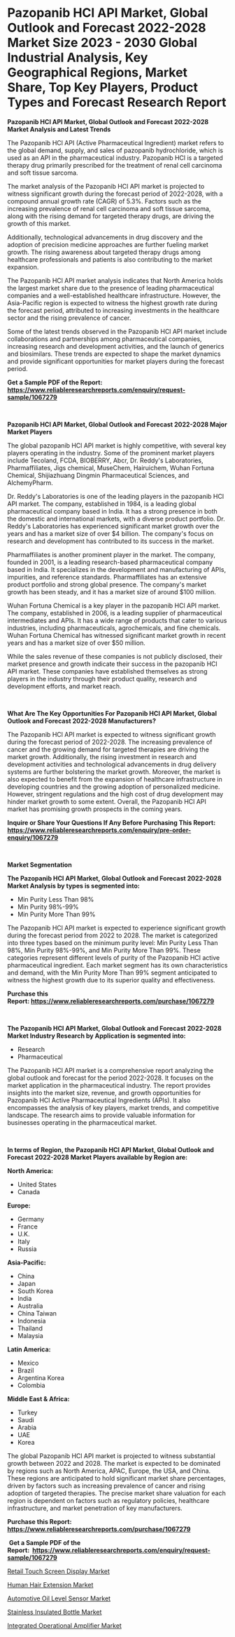 <p><h1>Pazopanib HCl API Market, Global Outlook and Forecast 2022-2028 Market Size 2023 - 2030 Global Industrial Analysis, Key Geographical Regions, Market Share, Top Key Players, Product Types and Forecast Research Report</h1></p><p><strong>Pazopanib HCl API Market, Global Outlook and Forecast 2022-2028 Market Analysis and Latest Trends</strong></p>
<p><p>The Pazopanib HCl API (Active Pharmaceutical Ingredient) market refers to the global demand, supply, and sales of pazopanib hydrochloride, which is used as an API in the pharmaceutical industry. Pazopanib HCl is a targeted therapy drug primarily prescribed for the treatment of renal cell carcinoma and soft tissue sarcoma.</p><p>The market analysis of the Pazopanib HCl API market is projected to witness significant growth during the forecast period of 2022-2028, with a compound annual growth rate (CAGR) of 5.3%. Factors such as the increasing prevalence of renal cell carcinoma and soft tissue sarcoma, along with the rising demand for targeted therapy drugs, are driving the growth of this market. </p><p>Additionally, technological advancements in drug discovery and the adoption of precision medicine approaches are further fueling market growth. The rising awareness about targeted therapy drugs among healthcare professionals and patients is also contributing to the market expansion.</p><p>The Pazopanib HCl API market analysis indicates that North America holds the largest market share due to the presence of leading pharmaceutical companies and a well-established healthcare infrastructure. However, the Asia-Pacific region is expected to witness the highest growth rate during the forecast period, attributed to increasing investments in the healthcare sector and the rising prevalence of cancer.</p><p>Some of the latest trends observed in the Pazopanib HCl API market include collaborations and partnerships among pharmaceutical companies, increasing research and development activities, and the launch of generics and biosimilars. These trends are expected to shape the market dynamics and provide significant opportunities for market players during the forecast period.</p></p>
<p><strong>Get a Sample PDF of the Report:&nbsp; <a href="https://www.reliableresearchreports.com/enquiry/request-sample/1067279">https://www.reliableresearchreports.com/enquiry/request-sample/1067279</a></strong></p>
<p>&nbsp;</p>
<p><strong>Pazopanib HCl API Market, Global Outlook and Forecast 2022-2028 Major Market Players</strong></p>
<p><p>The global pazopanib HCl API market is highly competitive, with several key players operating in the industry. Some of the prominent market players include Tecoland, FCDA, BIOBERRY, Abcr, Dr. Reddy's Laboratories, Pharmaffiliates, Jigs chemical, MuseChem, Hairuichem, Wuhan Fortuna Chemical, Shijiazhuang Dingmin Pharmaceutical Sciences, and AlchemyPharm.</p><p>Dr. Reddy's Laboratories is one of the leading players in the pazopanib HCl API market. The company, established in 1984, is a leading global pharmaceutical company based in India. It has a strong presence in both the domestic and international markets, with a diverse product portfolio. Dr. Reddy's Laboratories has experienced significant market growth over the years and has a market size of over $4 billion. The company's focus on research and development has contributed to its success in the market.</p><p>Pharmaffiliates is another prominent player in the market. The company, founded in 2001, is a leading research-based pharmaceutical company based in India. It specializes in the development and manufacturing of APIs, impurities, and reference standards. Pharmaffiliates has an extensive product portfolio and strong global presence. The company's market growth has been steady, and it has a market size of around $100 million. </p><p>Wuhan Fortuna Chemical is a key player in the pazopanib HCl API market. The company, established in 2006, is a leading supplier of pharmaceutical intermediates and APIs. It has a wide range of products that cater to various industries, including pharmaceuticals, agrochemicals, and fine chemicals. Wuhan Fortuna Chemical has witnessed significant market growth in recent years and has a market size of over $50 million.</p><p>While the sales revenue of these companies is not publicly disclosed, their market presence and growth indicate their success in the pazopanib HCl API market. These companies have established themselves as strong players in the industry through their product quality, research and development efforts, and market reach.</p></p>
<p>&nbsp;</p>
<p><strong>What Are The Key Opportunities For Pazopanib HCl API Market, Global Outlook and Forecast 2022-2028 Manufacturers?</strong></p>
<p><p>The Pazopanib HCl API market is expected to witness significant growth during the forecast period of 2022-2028. The increasing prevalence of cancer and the growing demand for targeted therapies are driving the market growth. Additionally, the rising investment in research and development activities and technological advancements in drug delivery systems are further bolstering the market growth. Moreover, the market is also expected to benefit from the expansion of healthcare infrastructure in developing countries and the growing adoption of personalized medicine. However, stringent regulations and the high cost of drug development may hinder market growth to some extent. Overall, the Pazopanib HCl API market has promising growth prospects in the coming years.</p></p>
<p><strong>Inquire or Share Your Questions If Any Before Purchasing This Report: <a href="https://www.reliableresearchreports.com/enquiry/pre-order-enquiry/1067279">https://www.reliableresearchreports.com/enquiry/pre-order-enquiry/1067279</a></strong></p>
<p>&nbsp;</p>
<p><strong>Market Segmentation</strong></p>
<p><strong>The Pazopanib HCl API Market, Global Outlook and Forecast 2022-2028 Market Analysis by types is segmented into:</strong></p>
<p><ul><li>Min Purity Less Than 98%</li><li>Min Purity 98%-99%</li><li>Min Purity More Than 99%</li></ul></p>
<p><p>The Pazopanib HCl API market is expected to experience significant growth during the forecast period from 2022 to 2028. The market is categorized into three types based on the minimum purity level: Min Purity Less Than 98%, Min Purity 98%-99%, and Min Purity More Than 99%. These categories represent different levels of purity of the Pazopanib HCl active pharmaceutical ingredient. Each market segment has its own characteristics and demand, with the Min Purity More Than 99% segment anticipated to witness the highest growth due to its superior quality and effectiveness.</p></p>
<p><strong>Purchase this Report:&nbsp;<a href="https://www.reliableresearchreports.com/purchase/1067279">https://www.reliableresearchreports.com/purchase/1067279</a></strong></p>
<p>&nbsp;</p>
<p><strong>The Pazopanib HCl API Market, Global Outlook and Forecast 2022-2028 Market Industry Research by Application is segmented into:</strong></p>
<p><ul><li>Research</li><li>Pharmaceutical</li></ul></p>
<p><p>The Pazopanib HCl API market is a comprehensive report analyzing the global outlook and forecast for the period 2022-2028. It focuses on the market application in the pharmaceutical industry. The report provides insights into the market size, revenue, and growth opportunities for Pazopanib HCl Active Pharmaceutical Ingredients (APIs). It also encompasses the analysis of key players, market trends, and competitive landscape. The research aims to provide valuable information for businesses operating in the pharmaceutical market.</p></p>
<p>&nbsp;</p>
<p><strong>In terms of Region, the Pazopanib HCl API Market, Global Outlook and Forecast 2022-2028 Market Players available by Region are:</strong></p>
<p>
    <p> <strong> North America: </strong>
        <ul>
            <li>United States</li>
            <li>Canada</li>
        </ul>
        </p> 
    <p> <strong> Europe: </strong>
        <ul>
            <li>Germany</li>
            <li>France</li>
            <li>U.K.</li>
            <li>Italy</li>
            <li>Russia</li>
        </ul>
        </p> 
    <p> <strong> Asia-Pacific: </strong>
        <ul>
            <li>China</li>
            <li>Japan</li>
            <li>South Korea</li>
            <li>India</li>
            <li>Australia</li>
            <li>China Taiwan</li>
            <li>Indonesia</li>
            <li>Thailand</li>
            <li>Malaysia</li>
        </ul>
        </p> 
    <p> <strong> Latin America: </strong>
        <ul>
            <li>Mexico</li>
            <li>Brazil</li>
            <li>Argentina Korea</li>
            <li>Colombia</li>
        </ul>
        </p> 
    <p> <strong> Middle East & Africa: </strong>
        <ul>
            <li>Turkey</li>
            <li>Saudi</li>
            <li>Arabia</li>
            <li>UAE</li>
            <li>Korea</li>
        </ul>
    </p>
    </p>
<p><p>The global Pazopanib HCl API market is projected to witness substantial growth between 2022 and 2028. The market is expected to be dominated by regions such as North America, APAC, Europe, the USA, and China. These regions are anticipated to hold significant market share percentages, driven by factors such as increasing prevalence of cancer and rising adoption of targeted therapies. The precise market share valuation for each region is dependent on factors such as regulatory policies, healthcare infrastructure, and market penetration of key manufacturers.</p></p>
<p><strong>Purchase this Report: <a href="https://www.reliableresearchreports.com/purchase/1067279">https://www.reliableresearchreports.com/purchase/1067279</a></strong></p>
<p>&nbsp;<strong>Get a Sample PDF of the Report:&nbsp;&nbsp;<a href="https://www.reliableresearchreports.com/enquiry/request-sample/1067279">https://www.reliableresearchreports.com/enquiry/request-sample/1067279</a></strong></p>
<p><strong></strong></p>
<p><p><a href="https://www.linkedin.com/pulse/decoding-retail-touch-screen-display-market-deep-dive-latest-k2lnc/">Retail Touch Screen Display Market</a></p><p><a href="https://medium.com/@elyssablick/human-hair-extension-market-size-growth-forecast-2023-2030-eb0643d6a531">Human Hair Extension Market</a></p><p><a href="https://www.reportprime.com/automotive-oil-level-sensor-r5280">Automotive Oil Level Sensor Market</a></p><p><a href="https://medium.com/@shanelerde/stainless-insulated-bottle-market-size-growth-forecast-2023-2030-e88670133877">Stainless Insulated Bottle Market</a></p><p><a href="https://www.reportprime.com/integrated-operational-amplifier-r5277">Integrated Operational Amplifier Market</a></p></p>
